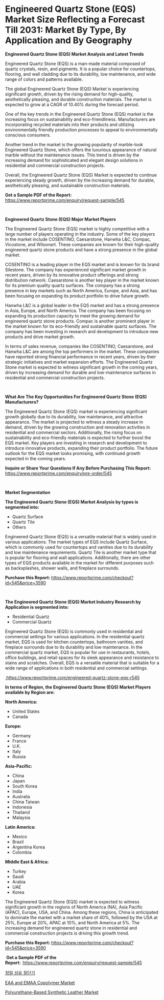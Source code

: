 <p><h1>Engineered Quartz Stone (EQS) Market Size Reflecting a Forecast Till 2031: Market By Type, By Application and By Geography</h1></p><p><strong>Engineered Quartz Stone (EQS) Market Analysis and Latest Trends</strong></p>
<p><p>Engineered Quartz Stone (EQS) is a man-made material composed of quartz crystals, resin, and pigments. It is a popular choice for countertops, flooring, and wall cladding due to its durability, low maintenance, and wide range of colors and patterns available.</p><p>The global Engineered Quartz Stone (EQS) Market is experiencing significant growth, driven by the rising demand for high-quality, aesthetically pleasing, and durable construction materials. The market is expected to grow at a CAGR of 10.40% during the forecast period.</p><p>One of the key trends in the Engineered Quartz Stone (EQS) market is the increasing focus on sustainability and eco-friendliness. Manufacturers are incorporating recycled materials into their products and utilizing environmentally friendly production processes to appeal to environmentally conscious consumers.</p><p>Another trend in the market is the growing popularity of marble-look Engineered Quartz Stone, which offers the luxurious appearance of natural marble without the maintenance issues. This trend is driven by the increasing demand for sophisticated and elegant design solutions in residential and commercial construction projects.</p><p>Overall, the Engineered Quartz Stone (EQS) Market is expected to continue experiencing steady growth, driven by the increasing demand for durable, aesthetically pleasing, and sustainable construction materials.</p></p>
<p><strong>Get a Sample PDF of the Report:&nbsp;</strong> <a href="https://www.reportprime.com/enquiry/request-sample/545">https://www.reportprime.com/enquiry/request-sample/545</a></p>
<p>&nbsp;</p>
<p><strong>Engineered Quartz Stone (EQS) Major Market Players</strong></p>
<p><p>The Engineered Quartz Stone (EQS) market is highly competitive with a large number of players operating in the industry. Some of the key players in the market include COSENTINO, Caesarstone, Hanwha L&C, Compac, Vicostone, and Wilsonart. These companies are known for their high-quality engineered quartz stone products and have a strong presence in the global market.</p><p>COSENTINO is a leading player in the EQS market and is known for its brand Silestone. The company has experienced significant market growth in recent years, driven by its innovative product offerings and strong distribution network. Caesarstone is another key player in the market known for its premium quality quartz surfaces. The company has a strong presence in key markets such as North America, Europe, and Asia, and has been focusing on expanding its product portfolio to drive future growth.</p><p>Hanwha L&C is a global leader in the EQS market and has a strong presence in Asia, Europe, and North America. The company has been focusing on expanding its production capacity to meet the growing demand for engineered quartz stone products. Compac is another prominent player in the market known for its eco-friendly and sustainable quartz surfaces. The company has been investing in research and development to introduce new products and drive market growth.</p><p>In terms of sales revenue, companies like COSENTINO, Caesarstone, and Hanwha L&C are among the top performers in the market. These companies have reported strong financial performance in recent years, driven by their strategic initiatives and market expansion efforts. The Engineered Quartz Stone market is expected to witness significant growth in the coming years, driven by increasing demand for durable and low-maintenance surfaces in residential and commercial construction projects.</p></p>
<p>&nbsp;</p>
<p><strong>What Are The Key Opportunities For Engineered Quartz Stone (EQS) Manufacturers?</strong></p>
<p><p>The Engineered Quartz Stone (EQS) market is experiencing significant growth globally due to its durability, low maintenance, and attractive appearance. The market is projected to witness a steady increase in demand, driven by the growing construction and renovation activities in residential and commercial sectors. Additionally, the rising focus on sustainability and eco-friendly materials is expected to further boost the EQS market. Key players are investing in research and development to introduce innovative products, expanding their product portfolio. The future outlook for the EQS market looks promising, with continued growth expected in the coming years.</p></p>
<p><strong>Inquire or Share Your Questions If Any Before Purchasing This Report:</strong> <a href="https://www.reportprime.com/enquiry/pre-order/545">https://www.reportprime.com/enquiry/pre-order/545</a></p>
<p>&nbsp;</p>
<p><strong>Market Segmentation</strong></p>
<p><strong>The Engineered Quartz Stone (EQS) Market Analysis by types is segmented into:</strong></p>
<p><ul><li>Quartz Surface</li><li>Quartz Tile</li><li>Others</li></ul></p>
<p><p>Engineered Quartz Stone (EQS) is a versatile material that is widely used in various applications. The market types of EQS include Quartz Surface, which is commonly used for countertops and vanities due to its durability and low maintenance requirements. Quartz Tile is another market type that is popular for flooring and wall applications. Additionally, there are other types of EQS products available in the market for different purposes such as backsplashes, shower walls, and fireplace surrounds.</p></p>
<p><strong>Purchase this Report:&nbsp;</strong><a href="https://www.reportprime.com/checkout?id=545&price=3590">https://www.reportprime.com/checkout?id=545&price=3590</a></p>
<p>&nbsp;</p>
<p><strong>The Engineered Quartz Stone (EQS) Market Industry Research by Application is segmented into:</strong></p>
<p><ul><li>Residential Quartz</li><li>Commercial Quartz</li></ul></p>
<p><p>Engineered Quartz Stone (EQS) is commonly used in residential and commercial settings for various applications. In the residential quartz market, EQS is used for kitchen countertops, bathroom vanities, and fireplace surrounds due to its durability and low maintenance. In the commercial quartz market, EQS is popular for use in restaurants, hotels, office buildings, and retail spaces for its sleek appearance and resistance to stains and scratches. Overall, EQS is a versatile material that is suitable for a wide range of applications in both residential and commercial settings.</p></p>
<p><a href="https://www.reportprime.com/engineered-quartz-stone-eqs-r545">&nbsp;https://www.reportprime.com/engineered-quartz-stone-eqs-r545</a></p>
<p><strong>In terms of Region, the Engineered Quartz Stone (EQS) Market Players available by Region are:</strong></p>
<p>
    <p> <strong> North America: </strong>
        <ul>
            <li>United States</li>
            <li>Canada</li>
        </ul>
        </p> 
    <p> <strong> Europe: </strong>
        <ul>
            <li>Germany</li>
            <li>France</li>
            <li>U.K.</li>
            <li>Italy</li>
            <li>Russia</li>
        </ul>
        </p> 
    <p> <strong> Asia-Pacific: </strong>
        <ul>
            <li>China</li>
            <li>Japan</li>
            <li>South Korea</li>
            <li>India</li>
            <li>Australia</li>
            <li>China Taiwan</li>
            <li>Indonesia</li>
            <li>Thailand</li>
            <li>Malaysia</li>
        </ul>
        </p> 
    <p> <strong> Latin America: </strong>
        <ul>
            <li>Mexico</li>
            <li>Brazil</li>
            <li>Argentina Korea</li>
            <li>Colombia</li>
        </ul>
        </p> 
    <p> <strong> Middle East & Africa: </strong>
        <ul>
            <li>Turkey</li>
            <li>Saudi</li>
            <li>Arabia</li>
            <li>UAE</li>
            <li>Korea</li>
        </ul>
    </p>
    </p>
<p><p>The Engineered Quartz Stone (EQS) market is expected to witness significant growth in the regions of North America (NA), Asia Pacific (APAC), Europe, USA, and China. Among these regions, China is anticipated to dominate the market with a market share of 40%, followed by the USA at 25%, Europe at 20%, APAC at 10%, and North America at 5%. The increasing demand for engineered quartz stone in residential and commercial construction projects is driving this growth trend.</p></p>
<p><strong>Purchase this Report: </strong><a href="https://www.reportprime.com/checkout?id=545&price=3590">https://www.reportprime.com/checkout?id=545&price=3590</a></p>
<p>&nbsp;<strong>Get a Sample PDF of the Report:&nbsp;&nbsp;</strong><a href="https://www.reportprime.com/enquiry/request-sample/545">https://www.reportprime.com/enquiry/request-sample/545</a></p>
<p><strong></strong></p>
<p><p><a href="https://github.com/CarmellaLang1/Market-Research-Report-List-1/blob/main/937751267637.md">정밀 섬유 절단기</a></p><p><a href="https://github.com/EbonyHane1955/Market-Research-Report-List-1/blob/main/eaa-and-emaa-copolymer-market.md">EAA and EMAA Copolymer Market</a></p><p><a href="https://github.com/NaomieConner2023/Market-Research-Report-List-1/blob/main/polyurethane-based-synthetic-leather-market.md">Polyurethane-Based Synthetic Leather Market</a></p></p>